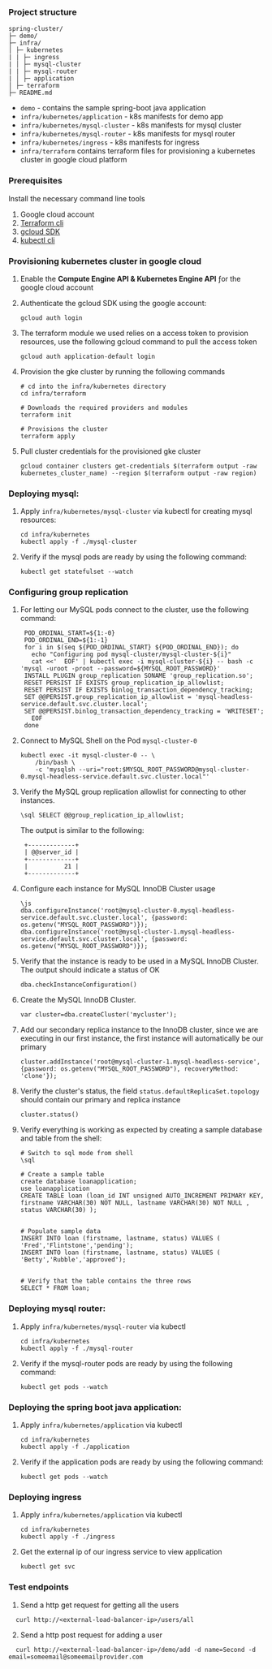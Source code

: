 ### Project structure

```
spring-cluster/
├─ demo/
├─ infra/
│ ├─ kubernetes
| | ├─ ingress
| │ ├─ mysql-cluster
| | ├─ mysql-router
| │ ├─ application
│ ├─ terraform
├─ README.md
```

- `demo` - contains the sample spring-boot java application
- `infra/kubernetes/application` - k8s manifests for demo app
- `infra/kubernetes/mysql-cluster` - k8s manifests for mysql cluster
- `infra/kubernetes/mysql-router` - k8s manifests for mysql router
- `infra/kubernetes/ingress` - k8s manifests for ingress
- `infra/terraform` contains terraform files for provisioning a kubernetes cluster in google cloud platform

### Prerequisites

Install the necessary command line tools

1. Google cloud account
2. [Terraform cli](https://developer.hashicorp.com/terraform/install)
3. [gcloud SDK](https://cloud.google.com/sdk/docs/install)
4. [kubectl cli](https://kubernetes.io/docs/tasks/tools/#kubectl)

### Provisioning kubernetes cluster in google cloud

1. Enable the **Compute Engine API & Kubernetes Engine API** ƒor the google cloud account
2. Authenticate the gcloud SDK using the google account:

   ```
   gcloud auth login
   ```

3. The terraform module we used relies on a access token to provision resources, use the following gcloud command to pull the access token

   ```
   gcloud auth application-default login
   ```

4. Provision the gke cluster by running the following commands

   ```
   # cd into the infra/kubernetes directory
   cd infra/terraform

   # Downloads the required providers and modules
   terraform init

   # Provisions the cluster
   terraform apply
   ```

5. Pull cluster credentials for the provisioned gke cluster

   ```
   gcloud container clusters get-credentials $(terraform output -raw kubernetes_cluster_name) --region $(terraform output -raw region)
   ```

### Deploying mysql:

1. Apply `infra/kubernetes/mysql-cluster` via kubectl for creating mysql resources:

   ```
   cd infra/kubernetes
   kubectl apply -f ./mysql-cluster
   ```

2. Verify if the mysql pods are ready by using the following command:

   ```
   kubectl get statefulset --watch
   ```

### Configuring group replication

1. For letting our MySQL pods connect to the cluster, use the following command:

   ```
    POD_ORDINAL_START=${1:-0}
    POD_ORDINAL_END=${1:-1}
    for i in $(seq ${POD_ORDINAL_START} ${POD_ORDINAL_END}); do
      echo "Configuring pod mysql-cluster/mysql-cluster-${i}"
      cat <<'  EOF' | kubectl exec -i mysql-cluster-${i} -- bash -c 'mysql -uroot -proot --password=${MYSQL_ROOT_PASSWORD}'
    INSTALL PLUGIN group_replication SONAME 'group_replication.so';
    RESET PERSIST IF EXISTS group_replication_ip_allowlist;
    RESET PERSIST IF EXISTS binlog_transaction_dependency_tracking;
    SET @@PERSIST.group_replication_ip_allowlist = 'mysql-headless-service.default.svc.cluster.local';
    SET @@PERSIST.binlog_transaction_dependency_tracking = 'WRITESET';
      EOF
    done
   ```

2. Connect to MySQL Shell on the Pod `mysql-cluster-0`

   ```
   kubectl exec -it mysql-cluster-0 -- \
       /bin/bash \
       -c 'mysqlsh --uri="root:$MYSQL_ROOT_PASSWORD@mysql-cluster-0.mysql-headless-service.default.svc.cluster.local"'
   ```

3. Verify the MySQL group replication allowlist for connecting to other instances.

   ```
   \sql SELECT @@group_replication_ip_allowlist;
   ```

   The output is similar to the following:

   ```
    +-------------+
    | @@server_id |
    +-------------+
    |          21 |
    +-------------+
   ```

4. Configure each instance for MySQL InnoDB Cluster usage

   ```
   \js
   dba.configureInstance('root@mysql-cluster-0.mysql-headless-service.default.svc.cluster.local', {password: os.getenv("MYSQL_ROOT_PASSWORD")});
   dba.configureInstance('root@mysql-cluster-1.mysql-headless-service.default.svc.cluster.local', {password: os.getenv("MYSQL_ROOT_PASSWORD")});
   ```

5. Verify that the instance is ready to be used in a MySQL InnoDB Cluster. The output should indicate a status of OK

   ```
   dba.checkInstanceConfiguration()
   ```

6. Create the MySQL InnoDB Cluster.

   ```
   var cluster=dba.createCluster('mycluster');
   ```

7. Add our secondary replica instance to the InnoDB cluster, since we are executing in our first instance, the first instance will automatically be our primary

   ```
   cluster.addInstance('root@mysql-cluster-1.mysql-headless-service', {password: os.getenv("MYSQL_ROOT_PASSWORD"), recoveryMethod: 'clone'});
   ```

8. Verify the cluster's status, the field `status.defaultReplicaSet.topology ` should contain our primary and replica instance

   ```
   cluster.status()
   ```

9. Verify everything is working as expected by creating a sample database and table from the shell:

   ```
   # Switch to sql mode from shell
   \sql

   # Create a sample table
   create database loanapplication;
   use loanapplication
   CREATE TABLE loan (loan_id INT unsigned AUTO_INCREMENT PRIMARY KEY, firstname VARCHAR(30) NOT NULL, lastname VARCHAR(30) NOT NULL , status VARCHAR(30) );


   # Populate sample data
   INSERT INTO loan (firstname, lastname, status) VALUES ( 'Fred','Flintstone','pending');
   INSERT INTO loan (firstname, lastname, status) VALUES ( 'Betty','Rubble','approved');


   # Verify that the table contains the three rows
   SELECT * FROM loan;
   ```

### Deploying mysql router:

1. Apply `infra/kubernetes/mysql-router` via kubectl

   ```
   cd infra/kubernetes
   kubectl apply -f ./mysql-router
   ```

2. Verify if the mysql-router pods are ready by using the following command:

   ```
   kubectl get pods --watch
   ```

### Deploying the spring boot java application:

1. Apply `infra/kubernetes/application` via kubectl

   ```
   cd infra/kubernetes
   kubectl apply -f ./application
   ```

2. Verify if the application pods are ready by using the following command:

   ```
   kubectl get pods --watch
   ```

### Deploying ingress

1. Apply `infra/kubernetes/application` via kubectl

   ```
   cd infra/kubernetes
   kubectl apply -f ./ingress
   ```

2. Get the external ip of our ingress service to view application

   ```
   kubectl get svc
   ```

### Test endpoints

1. Send a http get request for getting all the users

```
  curl http://<external-load-balancer-ip>/users/all
```

2. Send a http post request for adding a user

```
  curl http://<external-load-balancer-ip>/demo/add -d name=Second -d email=someemail@someemailprovider.com
```
